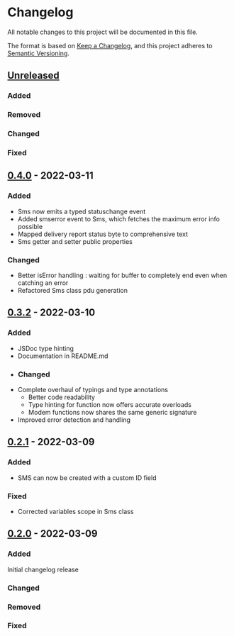 # Changelog

All notable changes to this project will be documented in this file.

The format is based on [Keep a Changelog](https://keepachangelog.com/en/1.0.0/),
and this project adheres to [Semantic Versioning](https://semver.org/spec/v2.0.0.html).

## [Unreleased]
### Added
### Removed
### Changed
### Fixed

## [0.4.0] - 2022-03-11 
### Added
- Sms now emits a typed statuschange event
- Added smserror event to Sms, which fetches the maximum error info possible 
- Mapped delivery report status byte to comprehensive text
- Sms getter and setter public properties
### Changed
- Better isError handling : waiting for buffer to completely end even when catching an error
- Refactored Sms class pdu generation
## [0.3.2] - 2022-03-10
### Added
- JSDoc type hinting
- Documentation in README.md
- ### Changed
-  Complete overhaul of typings and type annotations
    - Better code readability
    - Type hinting for function now offers accurate overloads
    - Modem functions now shares the same generic signature
- Improved error detection and handling
## [0.2.1] - 2022-03-09
### Added
- SMS can now be created with a custom ID field

### Fixed
- Corrected variables scope in Sms class

## [0.2.0] - 2022-03-09
### Added
Initial changelog release

### Changed
### Removed
### Fixed

[unreleased]: https://github.com/julienfdev/sim800l-node/tree/develop
[0.4.0]: https://github.com/julienfdev/sim800l-node/tree/1cf80981219132c13f09bed762315d1ba1dc5280
[0.3.2]: https://github.com/julienfdev/sim800l-node/tree/b53ecd7ca5f6023ed0ea3c97ebb751bbc06d9a1a
[0.2.1]: https://github.com/julienfdev/sim800l-node/tree/73e3630b4f90db55ef9a033d2e7b8bef036ce5f8
[0.2.0]: https://github.com/julienfdev/sim800l-node/tree/f6cc0e1dfd189900dc2d206111214b04c03e8956

